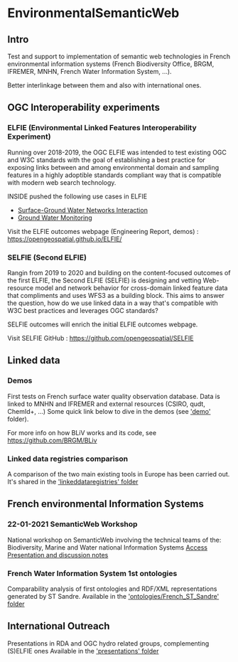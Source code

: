 # EnvironmentalSemanticWeb

## Intro

Test and support to implementation of semantic web technologies in French environmental information systems (French Biodiversity Office, BRGM, IFREMER, MNHN, French Water Information System, ...).

Better interlinkage between them and also with international ones.

## OGC Interoperability experiments

### ELFIE (Environmental Linked Features Interoperability Experiment) 

Running over 2018-2019, the OGC ELFIE was intended to test existing OGC and W3C standards with the goal of establishing a best practice for exposing links between and among environmental domain and sampling features in a highly adoptible standards compliant way that is compatible with modern web search technology.

INSIDE pushed the following use cases in ELFIE

- [Surface-Ground Water Networks Interaction](https://opengeospatial.github.io/ELFIE/demo/surface_groundwater_network_interaction)
- [Ground Water Monitoring](https://opengeospatial.github.io/ELFIE/demo/groundwater_monitoring)
  
Visit the ELFIE outcomes webpage (Engineering Report, demos)  : <https://opengeospatial.github.io/ELFIE/>

### SELFIE (Second ELFIE)

Rangin from 2019 to 2020 and building on the content-focused outcomes of the first ELFIE, the Second ELFIE (SELFIE) is designing and vetting Web-resource model and network behavior for cross-domain linked feature data that compliments and uses WFS3 as a building block. This aims to answer the question, how do we use linked data in a way that's compatible with W3C best practices and leverages OGC standards? 

SELFIE outcomes will enrich the initial ELFIE outcomes webpage.

Visit SELFIE GitHub : <https://github.com/opengeospatial/SELFIE>

## Linked data

### Demos

First tests on French surface water quality observation database.
Data is linked to MNHN and IFREMER and external resources (CSIRO, qudt, ChemId+, ...)
Some quick link below to dive in the demos (see ['demo'](https://github.com/INSIDE-information-systems/EnvironmentalSemanticWeb/tree/master/demos) folder).

For more info on how BLiV works and its code, see <https://github.com/BRGM/BLiv> 

### Linked data registries comparison

A comparison of the two main existing tools in Europe has been carried out.
It's shared in the ['linkeddataregistries' folder]( https://github.com/INSIDE-information-systems/EnvironmentalSemanticWeb/tree/master/linkeddataregistries)

## French environmental Information Systems

### 22-01-2021 SemanticWeb Workshop

National workshop on SemanticWeb involving the technical teams of the: Biodiversity, Marine and Water national Information Systems
[Access Presentation and discussion notes](https://github.com/INSIDE-information-systems/EnvironmentalSemanticWeb/tree/master/presentations/20210120_INSIDE_SemanticWeb_workshop)

### French Water Information System 1st ontologies

Comparability analysis of first ontologies and RDF/XML representations generated by ST Sandre.
Available in the ['ontologies/French_ST_Sandre' folder](https://github.com/INSIDE-information-systems/EnvironmentalSemanticWeb/tree/master/ontologies/French_ST_Sandre)

## International Outreach

Presentations in RDA and OGC hydro related groups, complementing (S)ELFIE ones
Available in the ['presentations' folder](https://github.com/INSIDE-information-systems/EnvironmentalSemanticWeb/tree/master/presentations)